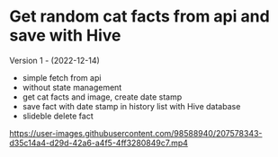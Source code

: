 # Get random cat facts from api and save with Hive

Version 1 - (2022-12-14)
- simple fetch from api
- without state management
- get cat facts and image, create date stamp
- save fact with date stamp in history list with Hive database
- slideble delete fact



https://user-images.githubusercontent.com/98588940/207578343-d35c14a4-d29d-42a6-a4f5-4ff3280849c7.mp4


